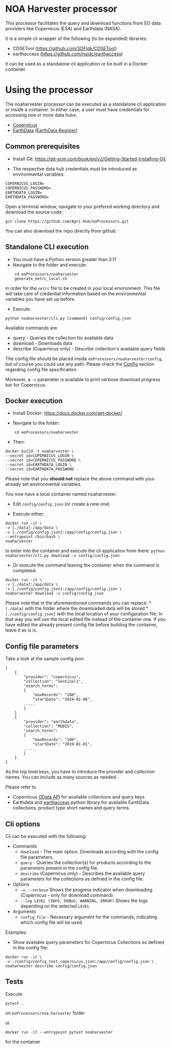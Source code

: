 # NOA Harvester processor
This processor facilitates the query and download functions from EO data providers like Copernicus (ESA) and Earthdata (NASA).

It is a simple cli wrapper of the following (to be expanded) libraries:
- CDSETool (https://github.com/SDFIdk/CDSETool)
- earthaccess (https://github.com/nsidc/earthaccess)

It can be used as a standalone cli application or be built in a Docker container.

# Using the processor
The noaharvester processor can be executed as a standalone cli application or inside a container. 
In either case, a user must have credentials for accessing one or more data hubs:
- [Copernicus]
- [EarthData] ([EarthData Register])

## Common prerequisites

- Install Git:  https://git-scm.com/book/en/v2/Getting-Started-Installing-Git

- The respective data hub credentials must be introduced as environmental variables:
```
COPERNICUS_LOGIN=
COPERNICUS_PASSWORD=
EARTHDATA_LOGIN=
EARTHDATA_PASSWORD=
```

Open a terminal window, navigate to your prefered working directory and download the source code:

```
git clone https://github.com/Agri-Hub/eoProcessors.git
```

You can also download the repo directly from github.

## Standalone CLI execution

- You must have a Python version greater than 3.11
- Navigate to the folder and execute:

```
    cd eoProcessors/noaharvester
    generate_netrc_local.sh
```
  in order for the `netrc` file to be created in your local environment. This file will take care of credential information based on the environmental variables you have set up before.

-  Execute
```
python noaharvester/cli.py [command] config/config.json
```

Available commands are:
- query - Queries the collection for available data
- download - Downloads data
- describe (Copernicus only) - Describe collection's available query fields

The config file *should* be placed inside `eoProcessors/noaharvester/config`, but of course you could use any path.
Please check the [Config](#Config-file-parameters) section regarding config file specification.

Moreover, a `-v` parameter is available to print verbose download progress bar for Copernicus.

## Docker execution

* Install Docker: https://docs.docker.com/get-docker/

* Navigate to the folder:

```
    cd eoProcessors/noaharvester
```

- Then:

```
docker build -t noaharvester \
--secret id=COPERNICUS_LOGIN \
--secret id=COPERNICUS_PASSWORD \
--secret id=EARTHDATA_LOGIN \
--secret id=EARTHDATA_PASSWORD .
```

Please note that you **should not** replace the above command with your already set environmental variables.

You now have a local container named noaharvester.


* Edit `config/config.json` (or create a new one)

* Execute either:

```
docker run -it \
-v [./data]:/app/data \
-v [./config/config.json]:/app/config/config.json \
--entrypoint /bin/bash \
noaharvester
```

to enter into the container and execute the cli application from there:
`python noaharvester/cli.py download -v config/config.json`

* Or execute the command leaving the container when the command is completed:

```
docker run -it \
-v [./data]:/app/data \
-v [./config/config.json]:/app/config/config.json \
noaharvester download -v config/config.json
```

Please note that in the aforementioned commands you can replace:
    * `[./data]` with the folder where the downloaded data will be stored
    * `[./config/config.json]` with the local location of your configuration file. In that way you will use the local edited file instead of the container one. If you have edited the already present config file before building the container, leave it as is is.


## Config file parameters
Take a look at the sample config.json. 
```
[
    {
        "provider": "copernicus",
        "collection": "Sentinel1",
        "search_terms":        
        {
            "maxRecords": "100",
            "startDate": "2024-01-06",
        .....
        }
    }
    {
        "provider": "earthdata",
        "collection": "MODIS",
        "search_terms":
        {
            "maxRecords": "100",
            "startDate": "2019-01-01",
        .....
        }
    }        
]
```
As the top level keys, you have to introduce the provider and collection names. You can include as many sources as needed.

Please refer to
- Copernicus [OData API] for available collections and query keys
- Earthdata and [earthaccess] python library for available EarthData collections, product type short names and query terms.

## Cli options
Cli can be executed with the following:

- Commands
    * `download` - The main option. Downloads according with the config file parameters.
    * `query` - Queries the collection(s) for products according to the parameters present in the config file.
    * `describe` (Copernicus only) - Describes the available query parameters for the collections as defined in the config file.
- Options
    * `-v`, `--verbose` Shows the progress indicator when downloading (Copernicus - only for download command)
    * `--log LEVEL (INFO, DEBUG, WARNING, ERROR)` Shows the logs depending on the selected `LEVEL`
- Arguments
    * `config_file` - Necessary argument for the commands, indicating which config file will be used.

Examples:
* Show available query parameters for Copernicus Collections as defined in the config file:

```
docker run -it \
-v ./config/config_test_copernicus.json:/app/config/config.json \
noaharvester describe config/config.json
```

## Tests


Execute 
```
pytest .
```
on  `eoProcessors/noa-harvester`  folder

or

```
docker run -it --entrypoint pytest noaharvester
```

for the container

[Copernicus]: https://dataspace.copernicus.eu/
[OData API]: https://documentation.dataspace.copernicus.eu/APIs/OData.html
[EarthData]: https://www.earthdata.nasa.gov/
[earthaccess]: https://earthaccess.readthedocs.io/en/stable/
[EarthData Register]: https://www.earthdata.nasa.gov/eosdis/science-system-description/eosdis-components/earthdata-login